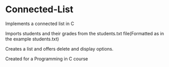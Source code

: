 # Connected-List
Implements a connected list in C

Imports students and their grades from the students.txt file(Formatted as in the example students.txt)

Creates a list and offers delete and display options.

Created for a Programming in C course
